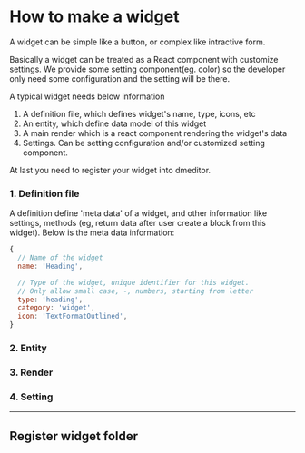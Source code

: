 How to make a widget
======

A widget can be simple like a button, or complex like intractive form. 

Basically a widget can be treated as a React component with customize settings. We provide some setting component(eg. color) so the developer only need some configuration and the setting will be there.

A typical widget needs below information

1. A definition file, which defines widget's name, type, icons, etc
2. An entity, which define data model of this widget
3. A main render which is a react component rendering the widget's data
4. Settings. Can be setting configuration and/or customized setting component.

At last you need to register your widget into dmeditor.

### 1. Definition file
A definition define 'meta data' of a widget, and other information like settings, methods (eg, return data after user create a block from this widget). Below is the meta data information:
```javascript
{
  // Name of the widget
  name: 'Heading',

  // Type of the widget, unique identifier for this widget.
  // Only allow small case, -, numbers, starting from letter
  type: 'heading', 
  category: 'widget',
  icon: 'TextFormatOutlined',
}
```


### 2. Entity

### 3. Render


### 4. Setting
--------

Register widget folder
----
